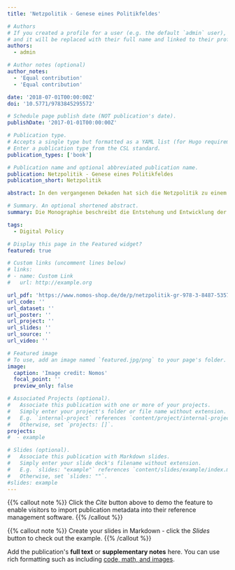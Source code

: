 ```yaml
---
title: 'Netzpolitik - Genese eines Politikfeldes'

# Authors
# If you created a profile for a user (e.g. the default `admin` user), write the username (folder name) here
# and it will be replaced with their full name and linked to their profile.
authors:
  - admin

# Author notes (optional)
author_notes:
  - 'Equal contribution'
  - 'Equal contribution'

date: '2018-07-01T00:00:00Z'
doi: '10.5771/9783845295572'

# Schedule page publish date (NOT publication's date).
publishDate: '2017-01-01T00:00:00Z'

# Publication type.
# Accepts a single type but formatted as a YAML list (for Hugo requirements).
# Enter a publication type from the CSL standard.
publication_types: ['book']

# Publication name and optional abbreviated publication name.
publication: Netzpolitik - Genese eines Politikfeldes
publication_short: Netzpolitik

abstract: In den vergangenen Dekaden hat sich die Netzpolitik zu einem etablierten Politikfeld entwickelt. Wesentliche Entscheidungen zur Gestaltung des digitalen Wandels werden hier getroffen. Die Entwicklung des jungen Politikfeldes wird nun erstmals in Form einer Monographie geschildert. Zum einen wird dabei der konkrete Fall der deutschen Netzpolitik ausführlich beschrieben. Zum anderen wird ein Verständnis des Prozesses der Politikfeldgenese vermittelt. Anhand von Diskursen, Akteuren, Institutionen und Überzeugungen wird deutlich, wie sich die Netzpolitik seit Mitte der 1990er Jahre in drei Phasen entwickelt hat. Dabei wird einerseits erkennbar, wie politische Akteure grundlegende Überzeugungen zu einer aktiven Netzpolitik in politischen Diskursen etablieren konnten. Andererseits zeigt sich, wie auf Grundlage solcher kontingenten Überzeugungen der Netzpolitik eine spezifische institutionelle Form gegeben wurde.

# Summary. An optional shortened abstract.
summary: Die Monographie beschreibt die Entstehung und Entwicklung der deutschen Netzpolitik seit Mitte der 1990er Jahre in drei Phasen und zeigt, wie sich das Politikfeld durch Diskurse, Akteure, Institutionen und Überzeugungen etabliert und institutionell verfestigt hat.

tags:
  - Digital Policy

# Display this page in the Featured widget?
featured: true

# Custom links (uncomment lines below)
# links:
# - name: Custom Link
#   url: http://example.org

url_pdf: 'https://www.nomos-shop.de/de/p/netzpolitik-gr-978-3-8487-5357-4'
url_code: ''
url_dataset: ''
url_poster: ''
url_project: ''
url_slides: ''
url_source: ''
url_video: ''

# Featured image
# To use, add an image named `featured.jpg/png` to your page's folder.
image:
  caption: 'Image credit: Nomos'
  focal_point: ''
  preview_only: false

# Associated Projects (optional).
#   Associate this publication with one or more of your projects.
#   Simply enter your project's folder or file name without extension.
#   E.g. `internal-project` references `content/project/internal-project/index.md`.
#   Otherwise, set `projects: []`.
projects:
#  - example

# Slides (optional).
#   Associate this publication with Markdown slides.
#   Simply enter your slide deck's filename without extension.
#   E.g. `slides: "example"` references `content/slides/example/index.md`.
#   Otherwise, set `slides: ""`.
#slides: example
---
```


{{% callout note %}}
Click the _Cite_ button above to demo the feature to enable visitors to import publication metadata into their reference management software.
{{% /callout %}}

{{% callout note %}}
Create your slides in Markdown - click the _Slides_ button to check out the example.
{{% /callout %}}

Add the publication's **full text** or **supplementary notes** here. You can use rich formatting such as including [code, math, and images](https://docs.hugoblox.com/content/writing-markdown-latex/).
